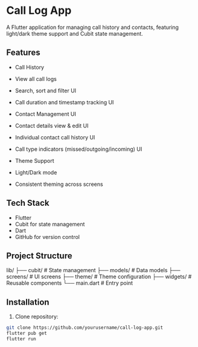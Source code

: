 # Call Log App

A Flutter application for managing call history and contacts, featuring light/dark theme support and Cubit state management.

## Features

- Call History
- View all call logs
- Search, sort and filter UI
- Call duration and timestamp tracking UI

- Contact Management UI
- Contact details view & edit UI
- Individual contact call history UI
- Call type indicators (missed/outgoing/incoming) UI

- Theme Support
- Light/Dark mode
- Consistent theming across screens

## Tech Stack

- Flutter
- Cubit for state management
- Dart
- GitHub for version control

## Project Structure

lib/
├── cubit/ # State management
├── models/ # Data models
├── screens/ # UI screens
├── theme/ # Theme configuration
├── widgets/ # Reusable components
└── main.dart # Entry point

## Installation

1. Clone repository:

```bash
git clone https://github.com/yourusername/call-log-app.git
flutter pub get
flutter run
```
